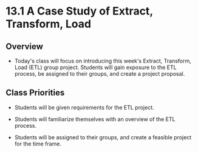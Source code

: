 # 13.1 A Case Study of Extract, Transform, Load

## Overview

* Today's class will focus on introducing this week's Extract, Transform, Load (ETL) group project. Students will gain exposure to the ETL process, be assigned to their groups, and create a project proposal.

## Class Priorities

* Students will be given requirements for the ETL project.

* Students will familiarize themselves with an overview of the ETL process.

* Students will be assigned to their groups, and create a feasible project for the time frame.
